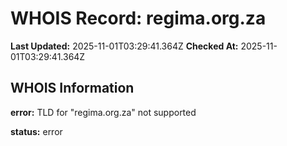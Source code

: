 # WHOIS Record: regima.org.za

**Last Updated:** 2025-11-01T03:29:41.364Z
**Checked At:** 2025-11-01T03:29:41.364Z

## WHOIS Information

**error:** TLD for "regima.org.za" not supported

**status:** error

